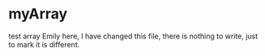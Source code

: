 # myArray
test array
Emily here, I have changed this file, there is nothing to write, just to mark it is different.
